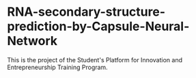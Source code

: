 # RNA-secondary-structure-prediction-by-Capsule-Neural-Network
This is the project of the Student's Platform for Innovation and Entrepreneurship Training Program.
